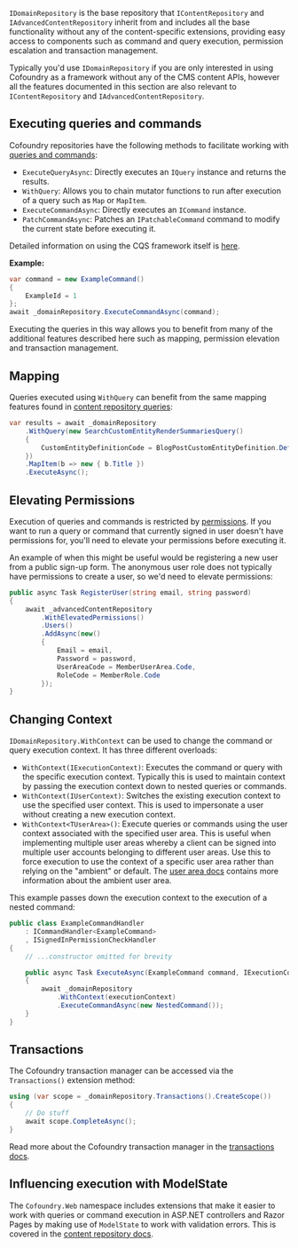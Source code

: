`IDomainRepository` is the base repository that `IContentRepository` and `IAdvancedContentRepository` inherit from and includes all the base functionality without any of the content-specific extensions, providing easy access to components such as command and query execution, permission escalation and transaction management. 

Typically you'd use `IDomainRepository` if you are only interested in using Cofoundry as a framework without any of the CMS content APIs, however all the features documented in this section are also relevant to `IContentRepository` and `IAdvancedContentRepository`.

## Executing queries and commands

Cofoundry repositories have the following methods to facilitate working with [queries and commands](CQS):

- `ExecuteQueryAsync`: Directly executes an `IQuery` instance and returns the results.
- `WithQuery`: Allows you to chain mutator functions to run after execution of a query such as `Map` or `MapItem`.
- `ExecuteCommandAsync`: Directly executes an `ICommand` instance.
- `PatchCommandAsync`: Patches an `IPatchableCommand` command to modify the current state before executing it.

Detailed information on using the CQS framework itself is [here](CQS).

**Example:**

```csharp
var command = new ExampleCommand()
{
    ExampleId = 1
};
await _domainRepository.ExecuteCommandAsync(command);
```

Executing the queries in this way allows you to benefit from many of the additional features described here such as mapping, permission elevation and transaction management.

## Mapping

Queries executed using `WithQuery` can benefit from the same mapping features found in [content repository queries](/content-management/accessing-data-programmatically):

```csharp
var results = await _domainRepository
    .WithQuery(new SearchCustomEntityRenderSummariesQuery()
    {
        CustomEntityDefinitionCode = BlogPostCustomEntityDefinition.DefinitionCode
    })
    .MapItem(b => new { b.Title })
    .ExecuteAsync();
```

## Elevating Permissions

Execution of queries and commands is restricted by [permissions](/framework/roles-and-Permissions). If you want to run a query or command that currently signed in user doesn't have permissions for, you'll need to elevate your permissions before executing it.

An example of when this might be useful would be registering a new user from a public sign-up form. The anonymous user role does not typically have permissions to create a user, so we'd need to elevate permissions:

```csharp
public async Task RegisterUser(string email, string password)
{
    await _advancedContentRepository
        .WithElevatedPermissions()
        .Users()
        .AddAsync(new()
        {
            Email = email,
            Password = password,
            UserAreaCode = MemberUserArea.Code,
            RoleCode = MemberRole.Code
        });
}
```

## Changing Context

`IDomainRepository.WithContext` can be used to change the command or query execution context. It has three different overloads:

- `WithContext(IExecutionContext)`: Executes the command or query with the specific execution context. Typically this is used to maintain context by passing the execution context down to nested queries or commands.
- `WithContext(IUserContext)`: Switches the existing execution context to use the specified user context. This is used to impersonate a user without creating a new execution context.
- `WithContext<TUserArea>()`: Execute queries or commands using the user context associated with the specified user area. This is useful when implementing multiple user areas whereby a client can be signed into multiple user accounts belonging to different user areas. Use this to force execution to use the context of a specific user area rather than relying on the "ambient" or default. The [user area docs](/user-areas/the-ambient-user-area) contains more information about the ambient user area.

This example passes down the execution context to the execution of a nested command:

```csharp
public class ExampleCommandHandler
    : ICommandHandler<ExampleCommand>
    , ISignedInPermissionCheckHandler
{
    // ...constructor omitted for brevity

    public async Task ExecuteAsync(ExampleCommand command, IExecutionContext executionContext)
    {
        await _domainRepository
            .WithContext(executionContext)
            .ExecuteCommandAsync(new NestedCommand());
    }
}
```

## Transactions

The Cofoundry transaction manager can be accessed via the `Transactions()` extension method:

```csharp
using (var scope = _domainRepository.Transactions().CreateScope())
{
    // Do stuff
    await scope.CompleteAsync();
}
```

Read more about the Cofoundry transaction manager in the [transactions docs](transactions).

## Influencing execution with ModelState

The `Cofoundry.Web` namespace includes extensions that make it easier to work with queries or command execution in ASP.NET controllers and Razor Pages by making use of `ModelState` to work with validation errors. This is covered in the [content repository docs](/content-management/accessing-data-programmatically).